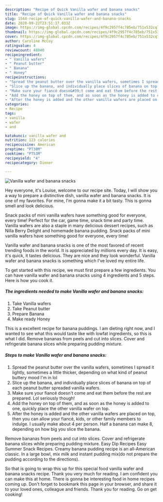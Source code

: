 ```yaml
---
description: "Recipe of Quick Vanilla wafer and banana snacks"
title: "Recipe of Quick Vanilla wafer and banana snacks"
slug: 1544-recipe-of-quick-vanilla-wafer-and-banana-snacks
date: 2020-09-22T23:51:17.033Z
image: https://img-global.cpcdn.com/recipes/4f9c2957f4c785eb/751x532cq70/vanilla-wafer-and-banana-snacks-recipe-main-photo.jpg
thumbnail: https://img-global.cpcdn.com/recipes/4f9c2957f4c785eb/751x532cq70/vanilla-wafer-and-banana-snacks-recipe-main-photo.jpg
cover: https://img-global.cpcdn.com/recipes/4f9c2957f4c785eb/751x532cq70/vanilla-wafer-and-banana-snacks-recipe-main-photo.jpg
author: Caroline McCoy
ratingvalue: 4
reviewcount: 48040
recipeingredient:
- " Vanilla wafers"
- " Peanut butter"
- " Banana"
- " Honey"
recipeinstructions:
- "Spread the peanut butter over the vanilla wafers, sometimes I spread it lightly, sometimes a little thicker, depending on what kind of peanut buttery mood I&#39;m in lol"
- "Slice up the banana, and individually place slices of banana on top of each peanut butter spreaded vanilla wafers."
- "Make sure your fiancé doesn&#39;t come and eat them before the rest are prepared. Lol seriously though!"
- "Add the honey on top of them, and as soon as the honey is added to one, quickly place the other vanilla wafer on top."
- "After the honey is added and the other vanilla wafers are placed on top, then you can allow your fiancé, kids, or other family members to indulge. I usually make about 4 per person. Half a banana can make 8, depending on how big you slice the banana."
categories:
- Recipe
tags:
- vanilla
- wafer
- and

katakunci: vanilla wafer and 
nutrition: 123 calories
recipecuisine: American
preptime: "PT38M"
cooktime: "PT53M"
recipeyield: "4"
recipecategory: Dinner

---
```



![Vanilla wafer and banana snacks](https://img-global.cpcdn.com/recipes/4f9c2957f4c785eb/751x532cq70/vanilla-wafer-and-banana-snacks-recipe-main-photo.jpg)

Hey everyone, it's Louise, welcome to our recipe site. Today, I will show you a way to prepare a distinctive dish, vanilla wafer and banana snacks. It is one of my favorites. For mine, I'm gonna make it a bit tasty. This is gonna smell and look delicious.

Snack packs of mini vanilla wafers have something good for everyone, every time! Perfect for the car, game time, snack time and party time. Vanilla wafers are also a staple in many delicious dessert recipes, such as Nilla Berry Delight and homemade banana pudding. Snack packs of mini vanilla wafers have something good for everyone, every time!

Vanilla wafer and banana snacks is one of the most favored of recent trending foods in the world. It is appreciated by millions every day. It is easy, it's quick, it tastes delicious. They are nice and they look wonderful. Vanilla wafer and banana snacks is something which I've loved my entire life.


To get started with this recipe, we must first prepare a few ingredients. You can have vanilla wafer and banana snacks using 4 ingredients and 5 steps. Here is how you cook it.

<!--inarticleads1-->

##### The ingredients needed to make Vanilla wafer and banana snacks:

1. Take  Vanilla wafers
1. Take  Peanut butter
1. Prepare  Banana
1. Make ready  Honey


This is a excellent recipe for banana puddings. I am dieting right now, and I wanted to see what this would taste like with lowfat ingredients, so this is what I did. Remove bananas from peels and cut into slices. Cover and refrigerate banana slices while preparing pudding mixture. 

<!--inarticleads2-->

##### Steps to make Vanilla wafer and banana snacks:

1. Spread the peanut butter over the vanilla wafers, sometimes I spread it lightly, sometimes a little thicker, depending on what kind of peanut buttery mood I&#39;m in lol
1. Slice up the banana, and individually place slices of banana on top of each peanut butter spreaded vanilla wafers.
1. Make sure your fiancé doesn&#39;t come and eat them before the rest are prepared. Lol seriously though!
1. Add the honey on top of them, and as soon as the honey is added to one, quickly place the other vanilla wafer on top.
1. After the honey is added and the other vanilla wafers are placed on top, then you can allow your fiancé, kids, or other family members to indulge. I usually make about 4 per person. Half a banana can make 8, depending on how big you slice the banana.


Remove bananas from peels and cut into slices. Cover and refrigerate banana slices while preparing pudding mixture. Easy Dip Recipes Easy Summer Snack Recipes. Creamy banana pudding recipe is an all-American classic. In a large bowl, mix milk and instant pudding mix(do not prepare the pudding according to the directions). 

So that is going to wrap this up for this special food vanilla wafer and banana snacks recipe. Thank you very much for reading. I am confident you can make this at home. There is gonna be interesting food in home recipes coming up. Don't forget to bookmark this page in your browser, and share it to your loved ones, colleague and friends. Thank you for reading. Go on get cooking!
